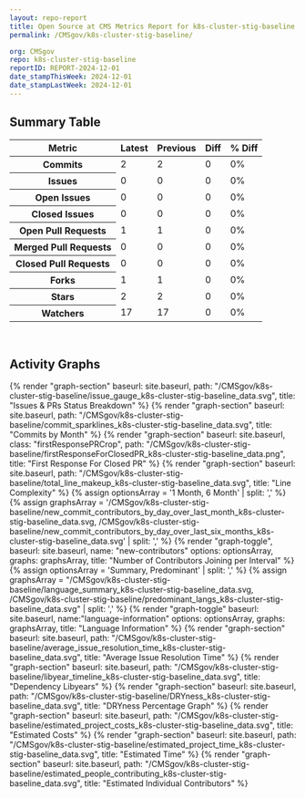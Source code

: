 ```yaml
---
layout: repo-report
title: Open Source at CMS Metrics Report for k8s-cluster-stig-baseline | REPORT-2024-12-01
permalink: /CMSgov/k8s-cluster-stig-baseline/

org: CMSgov
repo: k8s-cluster-stig-baseline
reportID: REPORT-2024-12-01
date_stampThisWeek: 2024-12-01
date_stampLastWeek: 2024-12-01
---
```

<div class="summary-table">
  <table class="usa-table usa-table--borderless">
    <h2> Summary Table </h2>
    <thead>
      <tr>
        <th scope="col">Metric</th>
        <th scope="col">Latest</th>
        <th scope="col">Previous</th>
        <th scope="col">Diff</th>
        <th scope="col">% Diff</th>
      </tr>
    </thead>
    <tbody>
      <tr>
        <th scope="row">Commits</th>
        <td>2</td>
        <td>2</td>
        <td style="" >0</td>
        <td style="" >0%</td>
      </tr>
      <tr>
        <th scope="row">Issues</th>
        <td>0</td>
        <td>0</td>
        <td style="" >0</td>
        <td style="" >0%</td>
      </tr>
      <tr>
        <th scope="row">Open Issues</th>
        <td>0</td>
        <td>0</td>
        <td style="" >0</td>
        <td style="" >0%</td>
      </tr>
      <tr>
        <th scope="row">Closed Issues</th>
        <td>0</td>
        <td>0</td>
        <td style="" >0</td>
        <td style="" >0%</td>
      </tr>
      <tr>
        <th scope="row">Open Pull Requests</th>
        <td>1</td>
        <td>1</td>
        <td style="" >0</td>
        <td style="" >0%</td>
      </tr>
      <tr>
        <th scope="row">Merged Pull Requests</th>
        <td>0</td>
        <td>0</td>
        <td style="" >0</td>
        <td style="" >0%</td>
      </tr>
      <tr>
        <th scope="row">Closed Pull Requests</th>
        <td>0</td>
        <td>0</td>
        <td style="" >0</td>
        <td style="" >0%</td>
      </tr>
      <tr>
        <th scope="row">Forks</th>
        <td>1</td>
        <td>1</td>
        <td style="" >0</td>
        <td style="" >0%</td>
      </tr>
      <tr>
        <th scope="row">Stars</th>
        <td>2</td>
        <td>2</td>
        <td style="" >0</td>
        <td style="" >0%</td>
      </tr>
      <tr>
        <th scope="row">Watchers</th>
        <td>17</td>
        <td>17</td>
        <td style="" >0</td>
        <td style="" >0%</td>
      </tr>
    </tbody>
  </table>
</div>
<div class="graph-container">
  <br>
  <h2>Activity Graphs</h2>
  <div class="all-graphs">
    <!--- Issues/PRs Status Breakdown Graph -->
    {% render "graph-section"  baseurl: site.baseurl, path: "/CMSgov/k8s-cluster-stig-baseline/issue_gauge_k8s-cluster-stig-baseline_data.svg", title: "Issues & PRs Status Breakdown" %}
    <!--- Contributor Activity Line Graph -->
    {% render "graph-section" baseurl: site.baseurl, path: "/CMSgov/k8s-cluster-stig-baseline/commit_sparklines_k8s-cluster-stig-baseline_data.svg", title: "Commits by Month" %}
    <!--- First Response For Closed PR Scatterplot -->
    {% render "graph-section" baseurl: site.baseurl, class: "firstResponsePRCrop", path: "/CMSgov/k8s-cluster-stig-baseline/firstResponseForClosedPR_k8s-cluster-stig-baseline_data.png", title: "First Response For Closed PR" %}
    <!--- Line Complexity Graphs -->
    {% render "graph-section" baseurl: site.baseurl, path: "/CMSgov/k8s-cluster-stig-baseline/total_line_makeup_k8s-cluster-stig-baseline_data.svg", title: "Line Complexity" %}
    <!--- New Commit Contributors by Day over Last Month and Last 6 Months -->
      {% assign optionsArray = '1 Month, 6 Month' | split: ',' %}
      {% assign graphsArray = '/CMSgov/k8s-cluster-stig-baseline/new_commit_contributors_by_day_over_last_month_k8s-cluster-stig-baseline_data.svg, /CMSgov/k8s-cluster-stig-baseline/new_commit_contributors_by_day_over_last_six_months_k8s-cluster-stig-baseline_data.svg' | split: ',' %}
      {% render "graph-toggle", baseurl: site.baseurl, name: "new-contributors" options: optionsArray, graphs: graphsArray, title: "Number of Contributors Joining per Interval" %}
    <!-- Languages Graphs - Summary + Predominant -->
    {% assign optionsArray = 'Summary, Predominant' | split: ',' %}
    {% assign graphsArray = "/CMSgov/k8s-cluster-stig-baseline/language_summary_k8s-cluster-stig-baseline_data.svg, /CMSgov/k8s-cluster-stig-baseline/predominant_langs_k8s-cluster-stig-baseline_data.svg" | split: ',' %}
    {% render "graph-toggle" baseurl: site.baseurl, name:"language-information" options: optionsArray, graphs: graphsArray, title: "Language Information" %}
    <!-- Average Issue Resolution Time -->
    {% render "graph-section" baseurl: site.baseurl, path: "/CMSgov/k8s-cluster-stig-baseline/average_issue_resolution_time_k8s-cluster-stig-baseline_data.svg", title: "Average Issue Resolution Time" %}
    <!-- Libyear Timeline Graph -->
    {% render "graph-section" baseurl: site.baseurl, path: "/CMSgov/k8s-cluster-stig-baseline/libyear_timeline_k8s-cluster-stig-baseline_data.svg", title: "Dependency Libyears" %}
    <!-- DRYness Percentages Graph -->
    {% render "graph-section" baseurl: site.baseurl, path: "/CMSgov/k8s-cluster-stig-baseline/DRYness_k8s-cluster-stig-baseline_data.svg", title: "DRYness Percentage Graph" %}
    <!-- Cost Estimate Chart -->
    {% render "graph-section" baseurl: site.baseurl, path: "/CMSgov/k8s-cluster-stig-baseline/estimated_project_costs_k8s-cluster-stig-baseline_data.svg", title: "Estimated Costs" %}
     <!-- Time Estimate Chart -->
    {% render "graph-section" baseurl: site.baseurl, path: "/CMSgov/k8s-cluster-stig-baseline/estimated_project_time_k8s-cluster-stig-baseline_data.svg", title: "Estimated Time" %}
    <!-- Contributor Estimate Chart -->
    {% render "graph-section" baseurl: site.baseurl, path: "/CMSgov/k8s-cluster-stig-baseline/estimated_people_contributing_k8s-cluster-stig-baseline_data.svg", title: "Estimated Individual Contributors" %}
</div>